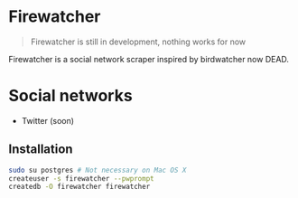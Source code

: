 # Firewatcher

> Firewatcher is still in development, nothing works for now

Firewatcher is a social network scraper inspired by birdwatcher now DEAD.

# Social networks
- Twitter (soon)

## Installation

```bash
sudo su postgres # Not necessary on Mac OS X
createuser -s firewatcher --pwprompt
createdb -O firewatcher firewatcher
```